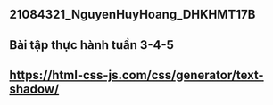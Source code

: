 ## 21084321_NguyenHuyHoang_DHKHMT17B

## Bài tập thực hành tuần 3-4-5

## https://html-css-js.com/css/generator/text-shadow/
